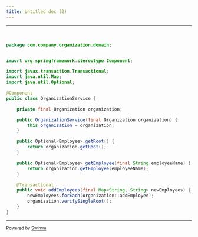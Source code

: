 ```yaml
---
title: Untitled doc (2)
---
```

<SwmSnippet path="/organization-app/src/main/java/com/company/organization/domain/OrganizationService.java" line="1">

---

&nbsp;

```java
package com.company.organization.domain;


import org.springframework.stereotype.Component;

import javax.transaction.Transactional;
import java.util.Map;
import java.util.Optional;

@Component
public class OrganizationService {

    private final Organization organization;

    public OrganizationService(final Organization organization) {
        this.organization = organization;
    }

    public Optional<Employee> getRoot() {
        return organization.getRoot();
    }

    public Optional<Employee> getEmployee(final String employeeName) {
        return organization.getEmployee(employeeName);
    }

    @Transactional
    public void addEmployees(final Map<String, String> newEmployees) {
        newEmployees.forEach(organization::addEmployee);
        organization.verifySingleRoot();
    }
}

```

---

</SwmSnippet>

<SwmMeta version="3.0.0" repo-id="Z2l0aHViJTNBJTNBb3JnYW5pemF0aW9uLXRlc3QlM0ElM0F2Y29zcXVpbmV4dGhpbms=" repo-name="organization-test"><sup>Powered by [Swimm](https://app.swimm.io/)</sup></SwmMeta>
